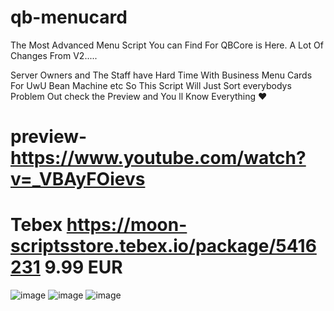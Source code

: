 # qb-menucard
The Most Advanced Menu Script You can Find For QBCore is Here. A Lot Of Changes From V2.....

Server Owners and The Staff have Hard Time With Business Menu Cards For UwU Bean  Machine etc So This Script Will Just Sort everybodys Problem Out check the Preview and You ll Know Everything :heart: 

# preview- https://www.youtube.com/watch?v=_VBAyFOievs

# Tebex https://moon-scriptsstore.tebex.io/package/5416231 9.99 EUR

![image](https://user-images.githubusercontent.com/69292814/206831292-ea54fdc6-b836-4340-b8f4-ef4ec552925f.png)
![image](https://user-images.githubusercontent.com/69292814/206831301-85072b2d-998d-45e9-84cb-8a5fd731b833.png)
![image](https://user-images.githubusercontent.com/69292814/206831305-8f7948be-4ccb-4006-ba61-8941beb68518.png)

